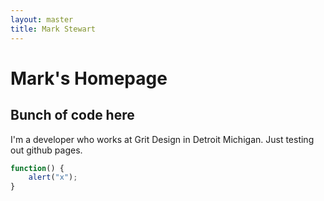 ```yaml
---
layout: master
title: Mark Stewart
---
```


Mark's Homepage
==================

Bunch of code here
------------------

I'm a developer who works at Grit Design in Detroit Michigan.  Just testing out github pages. 

``` javascript
function() {
	alert("x");
}	
```


